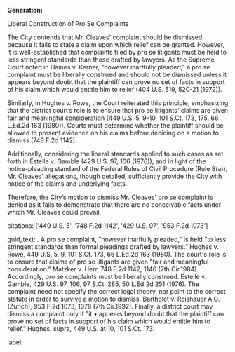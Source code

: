 **Generation:**

Liberal Construction of Pro Se Complaints

The City contends that Mr. Cleaves' complaint should be dismissed because it fails to state a claim upon which relief can be granted. However, it is well-established that complaints filed by pro se litigants must be held to less stringent standards than those drafted by lawyers. As the Supreme Court noted in Haines v. Kerner, “however inartfully pleaded,” a pro se complaint must be liberally construed and should not be dismissed unless it appears beyond doubt that the plaintiff can prove no set of facts in support of his claim which would entitle him to relief (404 U.S. 519, 520-21 (1972)).

Similarly, in Hughes v. Rowe, the Court reiterated this principle, emphasizing that the district court’s role is to ensure that pro se litigants' claims are given fair and meaningful consideration (449 U.S. 5, 9-10, 101 S.Ct. 173, 175, 66 L.Ed.2d 163 (1980)). Courts must determine whether the plaintiff should be allowed to present evidence on his claims before deciding on a motion to dismiss (748 F.2d 1142).

Additionally, considering the liberal standards applied to such cases as set forth in Estelle v. Gamble (429 U.S. 97, 106 (1976)), and in light of the notice-pleading standard of the Federal Rules of Civil Procedure (Rule 8(a)), Mr. Cleaves' allegations, though detailed, sufficiently provide the City with notice of the claims and underlying facts.

Therefore, the City’s motion to dismiss Mr. Cleaves' pro se complaint is denied as it fails to demonstrate that there are no conceivable facts under which Mr. Cleaves could prevail.

citations: ['449 U.S. 5', '748 F.2d 1142', '429 U.S. 97', '953 F.2d 1073']

gold_text: . A pro se complaint, "however inarlfully pleaded," is held "to less stringent standards than formal pleadings drafted by lawyers.” Hughes v. Rowe, 449 U.S. 5, 9, 101 S.Ct. 173, 66 L.Ed.2d 163 (1980). The court's role is to ensure that claims of pro se litigants are given "fair and meaningful consideration.” Matzker v. Herr, 748 F.2d 1142, 1146 (7th Cir.1984). Accordingly, pro se complaints must be liberally construed. Estelle v. Gamble, 429 U.S. 97, 106, 97 S.Ct. 285, 50 L.Ed.2d 251 (1976). The complaint need not specify the correct legal theory, nor point to the correct statute in order to survive a motion to dismiss. Bartholet v. Reishauer A.G. (Zurich), 953 F.2d 1073, 1078 (7th Cir.1992). Finally, a district court may dismiss a complaint only if "it • appears beyond doubt that the plaintiff can prove no set of facts in support of his claim which would entitle him to relief.” Hughes, supra, 449 U.S. at 10, 101 S.Ct. 173.

label: 